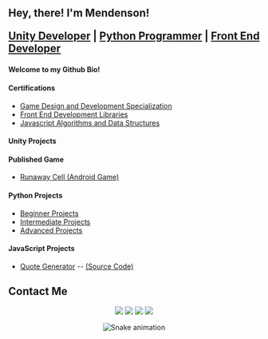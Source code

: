 ## Hey, there! I'm Mendenson! <p> [Unity Developer]() | [Python Programmer]() | [Front End Developer]()
  
#### Welcome to my Github Bio!
#### Certifications
- [Game Design and Development Specialization](https://www.coursera.org/account/accomplishments/specialization/certificate/B8H2HMXEB8D5)
- [Front End Development Libraries](https://www.freecodecamp.org/certification/fcc41f0d321-7d4c-4d0c-91a6-9ca540b62b85/front-end-development-libraries)
- [Javascript Algorithms and Data Structures](https://www.freecodecamp.org/certification/fcc41f0d321-7d4c-4d0c-91a6-9ca540b62b85/javascript-algorithms-and-data-structures)
#### Unity Projects
#### Published Game
 - [Runaway Cell (Android Game)](https://play.google.com/store/apps/details?id=com.IcedMindGameStudio.RunawayCellOfficial) 
#### Python Projects
  - [Beginner Projects](https://github.com/mendenson/Pyhton-Begginer_Projects)
  - [Intermediate Projects](https://github.com/mendenson/Python-Intermediate_Projects/tree/main)
  - [Advanced Projects]()
#### JavaScript Projects
  - [Quote Generator](https://mendenson.github.io/quote-generator-JS/)
  -- [(Source Code)](https://github.com/mendenson/quote-generator-JS)
## Contact Me
<div align="center"> 
  
  <a href="https://instagram.com/mendenson" target="_blank"><img src="https://img.shields.io/badge/-Instagram-%23E4405F?style=for-the-badge&logo=instagram&logoColor=white" target="_blank"></a>
 <a href="https://discordapp.com/users/518754967989911553/" target="_blank"><img src="https://img.shields.io/badge/Discord-7289DA?style=for-the-badge&logo=discord&logoColor=white" target="_blank"></a> 
  <a href = "mailto:mendenson@gmail.com"><img src="https://img.shields.io/badge/-Gmail-%23333?style=for-the-badge&logo=gmail&logoColor=white" target="_blank"></a>
  <a href="https://www.linkedin.com/in/mendenson/" target="_blank"><img src="https://img.shields.io/badge/-LinkedIn-%230077B5?style=for-the-badge&logo=linkedin&logoColor=white" target="_blank"></a> 
 
  ![Snake animation](https://github.com/mendenson/mendenson/blob/output/github-contribution-grid-snake.svg)
 
</div>
